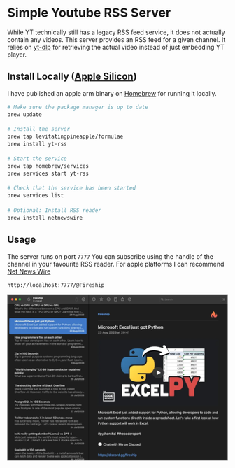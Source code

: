 # Simple Youtube RSS Server

While YT technically still has a legacy RSS feed service, it does not actually contain any videos.
This server provides an RSS feed for a given channel. It relies on [yt-dlp](https://github.com/yt-dlp/yt-dlp) for retrieving the actual video instead of just embedding YT player.

## Install Locally ([Apple Silicon](https://support.apple.com/en-us/HT211814))

I have published an apple arm binary on [Homebrew]( https://brew.sh) for running it locally.

```bash
# Make sure the package manager is up to date
brew update

# Install the server
brew tap levitatingpineapple/formulae
brew install yt-rss

# Start the service
brew tap homebrew/services
brew services start yt-rss

# Check that the service has been started
brew services list

# Optional: Install RSS reader
brew install netnewswire
```


## Usage

The server runs on port `7777`
You can subscribe using the handle of the channel in your favourite RSS reader.
For apple platforms I can recommend [Net News Wire](https://netnewswire.com)
```
http://localhost:7777/@Fireship
```

![NetNewsWire](assets/nnw.webp)